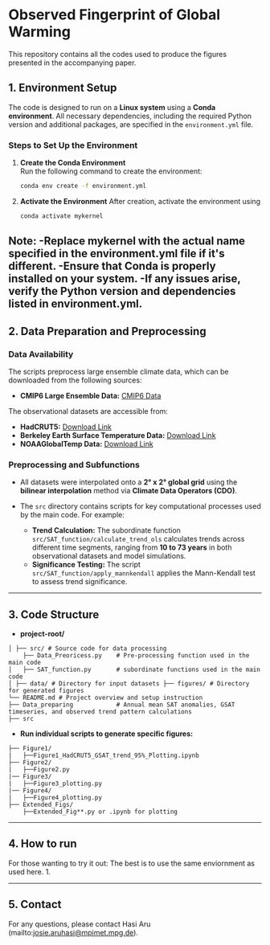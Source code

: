# Observed Fingerprint of Global Warming

This repository contains all the codes used to produce the figures presented in the accompanying paper.

## 1. Environment Setup

The code is designed to run on a **Linux system** using a **Conda environment**. All necessary dependencies, including the required Python version and additional packages, are specified in the `environment.yml` file.

### Steps to Set Up the Environment

1. **Create the Conda Environment**  
   Run the following command to create the environment:

   ```bash
   conda env create -f environment.yml
   ```
2. **Activate the Environment**
    After creation, activate the environment using

    ```bash
    conda activate mykernel
    ```
Note:
-Replace mykernel with the actual name specified in the environment.yml file if it's different.
-Ensure that Conda is properly installed on your system.
-If any issues arise, verify the Python version and dependencies listed in environment.yml.
---
## 2. Data Preparation and Preprocessing

### Data Availability

The scripts preprocess large ensemble climate data, which can be downloaded from the following sources:

- **CMIP6 Large Ensemble Data:** [CMIP6 Data](https://aims2.llnl.gov/projects/cmip6/)

The observational datasets are accessible from:

- **HadCRUT5:** [Download Link](https://www.metoffice.gov.uk/hadobs/hadcrut5/data/HadCRUT.5.0.2.0/download.html)  
- **Berkeley Earth Surface Temperature Data:** [Download Link](https://berkeleyearth.org/data/)  
- **NOAAGlobalTemp Data:** [Download Link](https://www.ncei.noaa.gov/products/land-based-station/noaa-global-temp)  

### Preprocessing and Subfunctions

- All datasets were interpolated onto a **2° x 2° global grid** using the **bilinear interpolation** method via **Climate Data Operators (CDO)**.

- The `src` directory contains scripts for key computational processes used by the main code. For example:

  - **Trend Calculation:** The subordinate function `src/SAT_function/calculate_trend_ols` calculates trends across different time segments, ranging from **10 to 73 years** in both observational datasets and model simulations.  
  - **Significance Testing:** The script `src/SAT_function/apply_mannkendall` applies the Mann-Kendall test to assess trend significance.

---

## 3. Code Structure 

- **project-root/**
```
│ ├── src/ # Source code for data processing 
    ├── Data_Preoricess.py    # Pre-processing function used in the main code
│   ├── SAT_function.py       # subordinate functions used in the main code
│ ├── data/ # Directory for input datasets ├── figures/ # Directory for generated figures 
└── README.md # Project overview and setup instruction
├── Data_preparing            # Annual mean SAT anomalies, GSAT timeseries, and observed trend pattern calculations
├── src

```
- **Run individual scripts to generate specific figures:**
```
├── Figure1/
|   ├──Figure1_HadCRUT5_GSAT_trend_95%_Plotting.ipynb        
├── Figure2/
|   ├──Figure2.py
|── Figure3/
|   ├──Figure3_plotting.py
|── Figure4/
|   ├──Figure4_plotting.py
├── Extended_Figs/
    ├──Extended_Fig**.py or .ipynb for plotting

```
---
## 4. How to run
For those wanting to try it out: The best is to use the same enviornment as used here. 
 1.

---
## 5. Contact
For any questions, please contact Hasi Aru (mailto:josie.aruhasi@mpimet.mpg.de).
